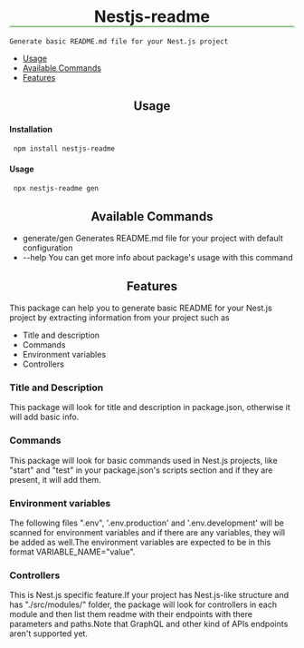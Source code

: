 <h1 style="text-align: center; border-bottom: 1px solid green"> Nestjs-readme
</h1>

`Generate basic README.md file for your Nest.js project`

- [Usage](#usage)
- [Available Commands](#commands)
- [Features](#features)

<h2 id="usage" style="text-align: center">
  Usage
</h2>

#### Installation
```bash
 npm install nestjs-readme
```

#### Usage
```bash
 npx nestjs-readme gen
```

<h2 id="commands" style="text-align: center">
  Available Commands
</h2>

- generate/gen    Generates README.md file for your project with default configuration
- --help          You can get more info about package's usage with this command

<h2 id="features" style="text-align: center">
  Features
</h2>

This package can help you to generate basic README for your Nest.js project by extracting information from your project such as
- Title and description
- Commands
- Environment variables
- Controllers

### Title and Description
This package will look for title and description in package.json, otherwise it will add basic info.

### Commands
This package will look for basic commands used in Nest.js projects, like "start" and "test" in your package.json's scripts section and if they are present, it will add them.

### Environment variables 
The following files ".env", '.env.production' and '.env.development' will be scanned for environment variables and if there are any variables, they will be added as well.The environment variables are expected to be in this format VARIABLE_NAME="value".

### Controllers
This is Nest.js specific feature.If your project has Nest.js-like structure and has "./src/modules/" folder, the package will look for controllers in each module and then list them readme with their endpoints with there parameters and paths.Note that GraphQL and other kind of APIs endpoints aren't supported yet.
